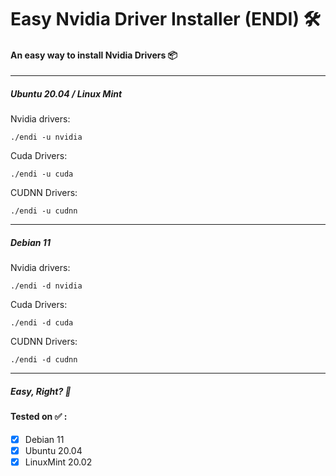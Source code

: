 # Easy Nvidia Driver Installer (ENDI) 🛠

#### An easy way to install Nvidia Drivers 📦

---
##### Ubuntu 20.04 / Linux Mint
Nvidia drivers:
```
./endi -u nvidia
```
Cuda Drivers:
```
./endi -u cuda
```
CUDNN Drivers:
```
./endi -u cudnn
```
---
##### Debian 11
Nvidia drivers:
```
./endi -d nvidia
```
Cuda Drivers:
```
./endi -d cuda
```
CUDNN Drivers:
```
./endi -d cudnn
```
---
##### Easy, Right? 🙂


#### Tested on ✅ :
- [X] Debian 11
- [X] Ubuntu 20.04
- [X] LinuxMint 20.02

